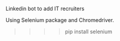 
Linkedin bot to add IT recruiters

Using Selenium package and Chromedriver.

>>>> pip install selenium
